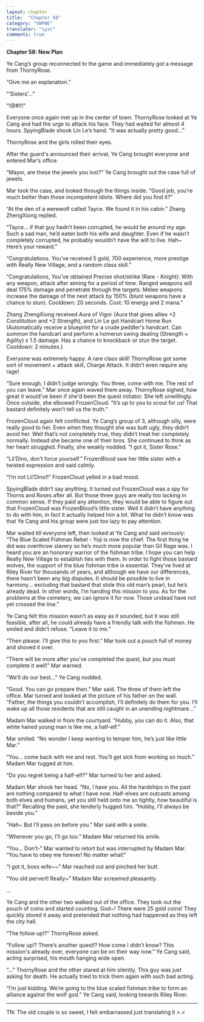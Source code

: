 ```yaml
---
layout: chapter
title:  "Chapter 58"
category: "VWPWE"
translator: "syzc"
comments: true
---
```


**Chapter 58: New Plan**
 
Ye Cang’s group reconnected to the game and immediately got a message from ThornyRose.
 
“Give me an explanation.”
 
“‘Sisters’...”
 
“!@#$!$!!”
 
Everyone once again met up in the center of town. ThornyRose looked at Ye Cang and had the urge to attack his face. They had waited for almost 4 hours. SpyingBlade shook Lin Le’s hand. “It was actually pretty good...”
 
ThornyRose and the girls rolled their eyes.
 
After the guard's announced their arrival, Ye Cang brought everyone and entered Mar’s office.
 
“Mayor, are these the jewels you lost?” Ye Cang brought out the case full of jewels.
 
Mar took the case, and looked through the things inside. “Good job, you’re much better than those incompetent idiots. Where did you find it?”
 
“At the den of a werewolf called Tayce. We found it in his cabin.” Zhang ZhengXiong replied.
 
“Tayce... if that guy hadn’t been corrupted, he would be around my age. Such a sad man, he’d eaten both his wife and daughter. Even if he wasn’t completely corrupted, he probably wouldn’t have the will to live. Hah~ Here’s your reward.”
 
“Congratulations. You’ve received 5 gold, 700 experience, more prestige with Really New Village, and a random class skill.”
 
“Congratulations, You’ve obtained Precise shot/strike (Rare - Knight): With any weapon, attack after aiming for a period of time. Ranged weapons will deal 175% damage and penetrate through the targets. Melee weapons increase the damage of the next attack by 150% (blunt weapons have a chance to stun). Cooldown: 20 seconds. Cost: 10 energy and 2 mana.”
 
Zhang ZhengXiong received Aura of Vigor (Aura that gives allies +2 Constitution and +2 Strength), and Lin Le got Handcart Home Run (Automatically receive a blueprint for a crude peddler's handcart. Can summon the handcart and perform a homerun swing dealing (Strength + Agility) x 1.5 damage. Has a chance to knockback or stun the target. Cooldown: 2 minutes.)
 
Everyone was extremely happy. A rare class skill! ThornyRose got some sort of movement + attack skill, Charge Attack. It didn’t even require any rage!
 
“Sure enough, I didn’t judge wrongly. You three, come with me. The rest of you can leave.” Mar once again waved them away. ThornyRose sighed, how great it would've been if she'd been the quest initiator. She left unwillingly. Once outside, she elbowed FrozenCloud. “It’s up to you to scout for us! That bastard definitely won’t tell us the truth.”
 
FrozenCloud again felt conflicted. Ye Cang’s group of 3, although silly, were really good to her. Even when they thought she was butt ugly, they didn’t avoid her. Well that’s not completely true, they didn’t treat her completely normally. Instead she became one of their bros. She continued to think as her heart struggled. Finally, she weakly nodded. “I got it, Sister Rose.”
 
“Lil’Dino, don’t force yourself.” FrozenBlood saw her little sister with a twisted expression and said calmly.
 
“I’m not Lil’Dino!!” FrozenCloud yelled in a bad mood.
 
SpyingBlade didn’t say anything. It turned out FrozenCloud was a spy for Thorns and Roses after all. But those three guys are really too lacking in common sense. If they paid any attention, they would be able to figure out that FrozenCloud was FrozenBlood’s little sister. Well it didn’t have anything to do with him, in fact it actually helped him a bit. What he didn’t know was that Ye Cang and his group were just too lazy to pay attention.
 
Mar waited till everyone left, then looked at Ye Cang and said seriously: “The Blue Scaled Fishman Rebel - Yoji is now the chief. The first thing he did was overthrow slavery so he’s much more popular than Gil Rage was. I heard you are an honorary warrior of the fishman tribe. I hope you can help Really New Village to establish ties with them. In order to fight those bastard wolves, the support of the blue fishman tribe is essential. They’ve lived at Riley River for thousands of years, and although we have our differences, there hasn’t been any big disputes. It should be possible to live in harmony... excluding that bastard that stole this old man’s pearl, but he’s already dead. In other words, I’m handing this mission to you. As for the problems at the cemetery, we can ignore it for now. Those undead have not yet crossed the line.”
 
Ye Cang felt this mission wasn’t as easy as it sounded, but it was still feasible, after all, he could already have a friendly talk with the fishmen. He smiled and didn’t refuse. “Leave it to me.”
 
“Then please. I’ll give this to you first.” Mar took out a pouch full of money and shoved it over.
 
“There will be more after you’ve completed the quest, but you must complete it well!” Mar warned.
 
“We’ll do our best...” Ye Cang nodded.
 
“Good. You can go prepare then.” Mar said. The three of them left the office. Mar turned and looked at the picture of his father on the wall. “Father, the things you couldn’t accomplish, I’ll definitely do them for you. I’ll wake up all those residents that are still caught in an unending nightmare...”
 
Madam Mar walked in from the courtyard. “Hubby, you can do it. Also, that white haired young man is like me, a half-elf.”
 
Mar smiled. “No wonder I keep wanting to temper him, he’s just like little Mar.”
 
“You... come back with me and rest. You'll get sick from working so much.” Madam Mar tugged at him.
 
“Do you regret being a half-elf?” Mar turned to her and asked.
 
Madam Mar shook her head. “No, I have you. All the hardships in the past are nothing compared to what I have now. Half-elves are outcasts among both elves and humans, yet you still held onto me so tightly, how beautiful is that?” Recalling the past, she tenderly hugged him. “Hubby, I’ll always be beside you.”
 
“Hah~ But I’ll pass on before you.” Mar said with a smile.
 
“Wherever you go, I’ll go too.” Madam Mar returned his smile.
 
“You... Don’t-” Mar wanted to retort but was interrupted by Madam Mar. “You have to obey me forever! No matter what!”
 
“I got it, boss wife~~” Mar reached out and pinched her butt.
 
“You old pervert! Really~” Madam Mar screamed pleasantly.
 
...

Ye Cang and the other two walked out of the office. They took out the pouch of coins and started counting. God~! There were 25 gold coins! They quickly stored it away and pretended that nothing had happened as they left the city hall.
 
“The follow up!?” ThornyRose asked.
 
“Follow up!? There’s another quest!? How come I didn’t know? This mission's already over, everyone can be on their way now.” Ye Cang said, acting surprised, his mouth hanging wide open.
 
“...” ThornyRose and the other stared at him silently. This guy was just asking for death. He actually tried to trick them again with such bad acting.
 
“I’m just kidding. We’re going to the blue scaled fishman tribe to form an alliance against the wolf god.” Ye Cang said, looking towards Riley River.

---

TN: The old couple is so sweet, I felt embarrassed just translating it >.<